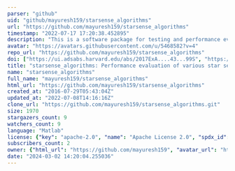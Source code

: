 ```yaml
---
parser: "github"
uid: "github/mayuresh159/starsense_algorithms"
url: "https://github.com/mayuresh159/starsense_algorithms"
timestamp: "2022-07-17 17:20:38.452895"
description: "This is a software package for testing and performance evaluation of different star sensors. The algorithms used for calculating quaternions from star field images are : centroiding, geometric voting and QUEST algorithms. The physical parameters of a star sensor are parametrized and by changing these parameters various performance estimators like sky coverage, memory requirement, timing requirements etc can be estimated for the selected star sensor. "
avatar: "https://avatars.githubusercontent.com/u/5468582?v=4"
repo_url: "https://github.com/mayuresh159/starsense_algorithms"
doi: ["https://ui.adsabs.harvard.edu/abs/2017ExA....43...99S", "https://ui.adsabs.harvard.edu/abs/2017ascl.soft03005S/abstract"]
title: "starsense_algorithms: Performance evaluation of various star sensors"
name: "starsense_algorithms"
full_name: "mayuresh159/starsense_algorithms"
html_url: "https://github.com/mayuresh159/starsense_algorithms"
created_at: "2016-07-29T05:43:04Z"
updated_at: "2022-07-08T14:16:16Z"
clone_url: "https://github.com/mayuresh159/starsense_algorithms.git"
size: 1970
stargazers_count: 9
watchers_count: 9
language: "Matlab"
license: {"key": "apache-2.0", "name": "Apache License 2.0", "spdx_id": "Apache-2.0", "url": "https://api.github.com/licenses/apache-2.0", "node_id": "MDc6TGljZW5zZTI="}
subscribers_count: 2
owner: {"html_url": "https://github.com/mayuresh159", "avatar_url": "https://avatars.githubusercontent.com/u/5468582?v=4", "login": "mayuresh159", "type": "User"}
date: "2024-03-02 14:20:04.255036"
---
```

